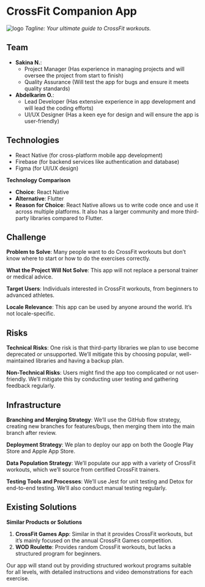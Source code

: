 <!-- Output copied to clipboard! -->

<!-----

Yay, no errors, warnings, or alerts!

Conversion time: 0.356 seconds.


Using this Markdown file:

1. Paste this output into your source file.
2. See the notes and action items below regarding this conversion run.
3. Check the rendered output (headings, lists, code blocks, tables) for proper
   formatting and use a linkchecker before you publish this page.

Conversion notes:

* Docs to Markdown version 1.0β34
* Wed Nov 01 2023 18:27:24 GMT-0700 (PDT)
* Source doc: CrossFit Companion  App Proposal

WARNING:
You have 2 H1 headings. You may want to use the "H1 -> H2" option to demote all headings by one level.

----->

# **CrossFit Companion  App**
![logo](https://i.ibb.co/m9Lkhyx/Cross-Fit-Companion-App.png)
_Tagline: Your ultimate guide to CrossFit workouts._


## **Team**



* **Sakina N.**: 
    * Project Manager (Has experience in managing projects and will oversee the project from start to finish)
    * Quality Assurance (Will test the app for bugs and ensure it meets quality standards)
* **Abdelkarim O.**: 
    * Lead Developer (Has extensive experience in app development and will lead the coding efforts)
    * UI/UX Designer (Has a keen eye for design and will ensure the app is user-friendly)


## **Technologies**



* React Native (for cross-platform mobile app development)
* Firebase (for backend services like authentication and database)
* Figma (for UI/UX design)

**Technology Comparison**



* **Choice**: React Native
* **Alternative**: Flutter
* **Reason for Choice**: React Native allows us to write code once and use it across multiple platforms. It also has a larger community and more third-party libraries compared to Flutter.


## **Challenge**

**Problem to Solve**: Many people want to do CrossFit workouts but don’t know where to start or how to do the exercises correctly.

**What the Project Will Not Solve**: This app will not replace a personal trainer or medical advice.

**Target Users**: Individuals interested in CrossFit workouts, from beginners to advanced athletes.

**Locale Relevance**: This app can be used by anyone around the world. It’s not locale-specific.


## **Risks**

**Technical Risks**: One risk is that third-party libraries we plan to use become deprecated or unsupported. We’ll mitigate this by choosing popular, well-maintained libraries and having a backup plan.

**Non-Technical Risks**: Users might find the app too complicated or not user-friendly. We’ll mitigate this by conducting user testing and gathering feedback regularly.


## **Infrastructure**

**Branching and Merging Strategy**: We’ll use the GitHub flow strategy, creating new branches for features/bugs, then merging them into the main branch after review.

**Deployment Strategy**: We plan to deploy our app on both the Google Play Store and Apple App Store.

**Data Population Strategy**: We’ll populate our app with a variety of CrossFit workouts, which we’ll source from certified CrossFit trainers.

**Testing Tools and Processes**: We’ll use Jest for unit testing and Detox for end-to-end testing. We’ll also conduct manual testing regularly.


## **Existing Solutions**

**Similar Products or Solutions**



1. **CrossFit Games App**: Similar in that it provides CrossFit workouts, but it’s mainly focused on the annual CrossFit Games competition.
2. **WOD Roulette**: Provides random CrossFit workouts, but lacks a structured program for beginners.

Our app will stand out by providing structured workout programs suitable for all levels, with detailed instructions and video demonstrations for each exercise.
